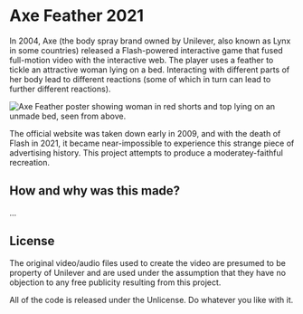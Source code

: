 # Axe Feather 2021

In 2004, Axe (the body spray brand owned by Unilever, also known as Lynx in some countries) released a Flash-powered interactive game that
fused full-motion video with the interactive web. The player uses a feather to tickle an attractive woman lying on a bed. Interacting with
different parts of her body lead to different reactions (some of which in turn can lead to further different reactions).

![Axe Feather poster showing woman in red shorts and top lying on an unmade bed, seen from above.](https://dan-q.github.io/Axe-Feather-2021/poster.jpg)

The official website was taken down early in 2009, and with the death of Flash in 2021, it became near-impossible to experience this strange
piece of advertising history. This project attempts to produce a moderatey-faithful recreation.

## How and why was this made?

...

## License

The original video/audio files used to create the video are presumed to be property of Unilever and are used under the assumption that they have no objection to any free publicity resulting from this project.

All of the code is released under the Unlicense. Do whatever you like with it.
